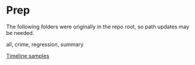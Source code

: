 # Prep

<!-- Renamed StateGov
[Annual US Census Update, Random Forest notes](https://github.com/StateGov/us/tree/master/all)  
-->

The following folders were originally in the repo root, so path updates may be needed.  

all, crime, regression, summary

[Timeline samples](all)